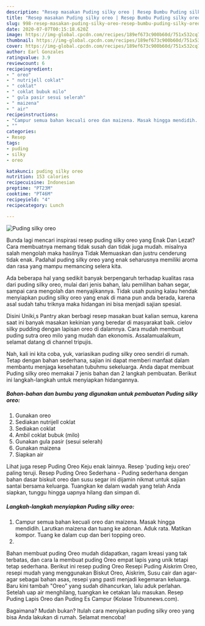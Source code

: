 ```yaml
---
description: "Resep masakan Puding silky oreo | Resep Bumbu Puding silky oreo Yang Sedap"
title: "Resep masakan Puding silky oreo | Resep Bumbu Puding silky oreo Yang Sedap"
slug: 998-resep-masakan-puding-silky-oreo-resep-bumbu-puding-silky-oreo-yang-sedap
date: 2020-07-07T00:15:18.620Z
image: https://img-global.cpcdn.com/recipes/189ef673c900b60d/751x532cq70/puding-silky-oreo-foto-resep-utama.jpg
thumbnail: https://img-global.cpcdn.com/recipes/189ef673c900b60d/751x532cq70/puding-silky-oreo-foto-resep-utama.jpg
cover: https://img-global.cpcdn.com/recipes/189ef673c900b60d/751x532cq70/puding-silky-oreo-foto-resep-utama.jpg
author: Earl Gonzales
ratingvalue: 3.9
reviewcount: 6
recipeingredient:
- " oreo"
- " nutrijell coklat"
- " coklat"
- " coklat bubuk milo"
- " gula pasir sesui selerah"
- " maizena"
- " air"
recipeinstructions:
- "Campur semua bahan kecuali oreo dan maizena. Masak hingga mendidih. Larutkan maizena dan tuang ke adonan. Aduk rata. Matikan kompor. Tuang ke dalam cup dan beri topping oreo."
- ""
categories:
- Resep
tags:
- puding
- silky
- oreo

katakunci: puding silky oreo 
nutrition: 153 calories
recipecuisine: Indonesian
preptime: "PT23M"
cooktime: "PT46M"
recipeyield: "4"
recipecategory: Lunch

---
```



![Puding silky oreo](https://img-global.cpcdn.com/recipes/189ef673c900b60d/751x532cq70/puding-silky-oreo-foto-resep-utama.jpg)

Bunda lagi mencari inspirasi resep puding silky oreo yang Enak Dan Lezat? Cara membuatnya memang tidak susah dan tidak juga mudah. misalnya salah mengolah maka hasilnya Tidak Memuaskan dan justru cenderung tidak enak. Padahal puding silky oreo yang enak seharusnya memiliki aroma dan rasa yang mampu memancing selera kita.

Ada beberapa hal yang sedikit banyak berpengaruh terhadap kualitas rasa dari puding silky oreo, mulai dari jenis bahan, lalu pemilihan bahan segar, sampai cara mengolah dan menyajikannya. Tidak usah pusing kalau hendak menyiapkan puding silky oreo yang enak di mana pun anda berada, karena asal sudah tahu triknya maka hidangan ini bisa menjadi sajian spesial.

Disini Uniki,s Pantry akan berbagi resep masakan buat kalian semua, karena saat ini banyak masakan kekinian yang beredar di masyarakat baik. cielov silky pudding dengan lapisan oreo di dalamnya. Cara mudah membuat puding sutra oreo milo yang mudah dan ekonomis. Assalamualaikum, selamat datang di channel tripujis.


Nah, kali ini kita coba, yuk, variasikan puding silky oreo sendiri di rumah. Tetap dengan bahan sederhana, sajian ini dapat memberi manfaat dalam membantu menjaga kesehatan tubuhmu sekeluarga. Anda dapat membuat Puding silky oreo memakai 7 jenis bahan dan 2 langkah pembuatan. Berikut ini langkah-langkah untuk menyiapkan hidangannya.

<!--inarticleads1-->

##### Bahan-bahan dan bumbu yang digunakan untuk pembuatan Puding silky oreo:

1. Gunakan  oreo
1. Sediakan  nutrijell coklat
1. Sediakan  coklat
1. Ambil  coklat bubuk (milo)
1. Gunakan  gula pasir (sesui selerah)
1. Gunakan  maizena
1. Siapkan  air


Lihat juga resep Puding Oreo Keju enak lainnya. Resep &#39;puding keju oreo&#39; paling teruji. Resep Puding Oreo Sederhana - Puding sederhana dengan bahan dasar biskuit oreo dan susu segar ini dijamin nikmat untuk sajian santai bersama keluarga. Tuangkan ke dalam wadah yang telah Anda siapkan, tunggu hingga uapnya hilang dan simpan di. 

<!--inarticleads2-->

##### Langkah-langkah menyiapkan Puding silky oreo:

1. Campur semua bahan kecuali oreo dan maizena. Masak hingga mendidih. Larutkan maizena dan tuang ke adonan. Aduk rata. Matikan kompor. Tuang ke dalam cup dan beri topping oreo.
1. 


Bahan membuat puding Oreo mudah didapatkan, ragam kreasi yang tak terbatas, dan cara Ia membuat puding Oreo empat lapis yang unik tetapi tetap sederhana. Berikut ini resep puding Oreo Resepi Puding Aiskrim Oreo, resepi mudah yang menggunakan Biskut Oreo, Aiskrim, Susu cair dan agar-agar sebagai bahan asas, resepi yang pasti menjadi kegemaran keluarga. Baru kini tambah &#34;Oreo&#34; yang sudah dihancurkan, lalu aduk perlahan. Setelah uap air menghilang, tuangkan ke cetakan lalu masukan. Resep Puding Lapis Oreo dan Puding Es Campur (Kolase Tribunnews.com). 

Bagaimana? Mudah bukan? Itulah cara menyiapkan puding silky oreo yang bisa Anda lakukan di rumah. Selamat mencoba!
